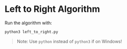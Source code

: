 # Left to Right Algorithm

Run the algorithm with:

```py
python3 left_to_right.py
```

> Note: Use `python` instead of `python3` if on Windows!
